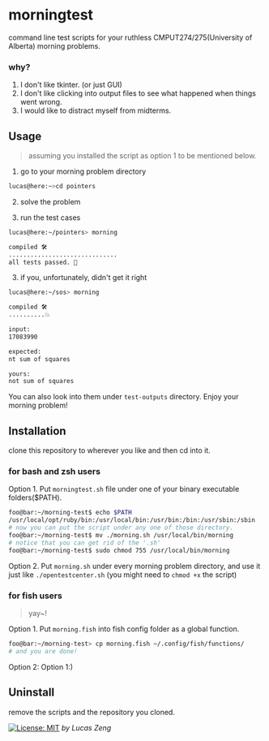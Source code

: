 # morningtest

command line test scripts for your ruthless CMPUT274/275(University of Alberta) morning problems.

### why?
1. I don't like tkinter. (or just GUI)
2. I don't like clicking into output files to see what happened when things went wrong.
3. I would like to distract myself from midterms.

## Usage
> assuming you installed the script as option 1 to be mentioned below.
1. go to your morning problem directory
```sh
lucas@here:~>cd pointers
```

2. solve the problem

3. run the test cases
```sh
lucas@here:~/pointers> morning

compiled 🛠️
..............................
all tests passed. 🚀
```

3. if you, unfortunately, didn't get it right
```sh
lucas@here:~/sos> morning

compiled 🛠️
..........💥

input:
17083990

expected:
nt sum of squares

yours:
not sum of squares
```
You can also look into them under `test-outputs` directory.
Enjoy your morning problem!

## Installation
clone this repository to wherever you like and then cd into it.
### for bash and zsh users
Option 1. Put `morningtest.sh` file under one of your binary executable folders($PATH).

```sh
foo@bar:~/morning-test$ echo $PATH
/usr/local/opt/ruby/bin:/usr/local/bin:/usr/bin:/bin:/usr/sbin:/sbin
# now you can put the script under any one of those directory.
foo@bar:~/morning-test$ mv ./morning.sh /usr/local/bin/morning
# notice that you can get rid of the '.sh'
foo@bar:~/morning-test$ sudo chmod 755 /usr/local/bin/morning
```

Option 2. Put `morning.sh` under every morning problem directory, and use it just like `./opentestcenter.sh` (you might need to `chmod +x` the script)

### for fish users
> yay~!

Option 1. Put `morning.fish` into fish config folder as a global function.

```sh
foo@bar:~/morning-test> cp morning.fish ~/.config/fish/functions/
# and you are done!
```

Option 2: Option 1:)

## Uninstall
remove the scripts and the repository you cloned.

[![License: MIT](https://img.shields.io/badge/License-MIT-green.svg)](https://opensource.org/licenses/MIT)
*by Lucas Zeng*
